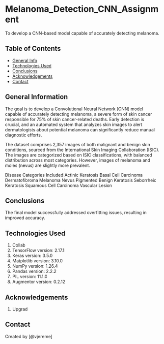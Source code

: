 # Melanoma_Detection_CNN_Assignment
To develop a CNN-based model capable of accurately detecting melanoma.

## Table of Contents
* [General Info](#general-information)
* [Technologies Used](#technologies-used)
* [Conclusions](#conclusions)
* [Acknowledgements](#acknowledgements)
* [Contact](#contact)

## General Information

The goal is to develop a Convolutional Neural Network (CNN) model capable of accurately detecting melanoma, a severe form of skin cancer responsible for 75% of skin cancer-related deaths. 
Early detection is crucial, and an automated system that analyzes skin images to alert dermatologists about potential melanoma can significantly reduce manual diagnostic efforts.

The dataset comprises 2,357 images of both malignant and benign skin conditions, sourced from the International Skin Imaging Collaboration (ISIC). 
The images are categorized based on ISIC classifications, with balanced distribution across most categories. However, images of melanoma and moles (nevus) are slightly more prevalent.

Disease Categories Included
Actinic Keratosis
Basal Cell Carcinoma
Dermatofibroma
Melanoma
Nevus
Pigmented Benign Keratosis
Seborrheic Keratosis
Squamous Cell Carcinoma
Vascular Lesion

## Conclusions
The final model successfully addressed overfitting issues, resulting in improved accuracy.


## Technologies Used
1. Collab
2. TensorFlow version: 2.17.1
3. Keras version: 3.5.0
4. Matplotlib version: 3.10.0
5. NumPy version: 1.26.4
6. Pandas version: 2.2.2
7. PIL version: 11.1.0
8. Augmentor version: 0.2.12

## Acknowledgements
1. Upgrad

## Contact
Created by [@vjereme]

